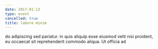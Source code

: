 ```yaml
---
date: 2017-01-13
type: event
cancelled: true
title: labore minim
---
```

do adipiscing sed pariatur. in quis aliquip esse eiusmod velit nisi proident, eu occaecat sit reprehenderit commodo aliqua. Ut officia ad